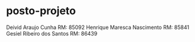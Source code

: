 # posto-projeto
Deivid Araujo Cunha RM: 85092
Henrique Maresca Nascimento RM: 85841
Gesiel Ribeiro dos Santos RM: 86439
